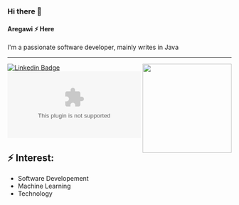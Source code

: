 ### Hi there 👋

#### Aregawi ⚡ Here

I'm a passionate software developer, mainly writes in Java


<hr/>
<img align='right' src='https://media.giphy.com/media/bcKmIWkUMCjVm/giphy.gif' width='200"'>

[![Linkedin Badge](https://img.shields.io/badge/-aregawihalefom-blue?style=flat-square&logo=Linkedin&logoColor=white&link=https://www.linkedin.com/in/aregawi-halefom/)](https://www.linkedin.com/in/aregawi-halefom/)
[![Website Badge](https://img.shields.io/badge/-aregawohalefom.com?style=flat-square&logo=HTML5&logoColor=white&link=https://aregawihalefom.com/)](https://aregawihalefom.com/)
## ⚡ Interest:
- Software Developement
- Machine Learning
- Technology


<!--
**aregawihalefom/aregawihalefom** is a ✨ _special_ ✨ repository because its `README.md` (this file) appears on your GitHub profile.

Here are some ideas to get you started:

- 🔭 I’m currently working on ...
- 🌱 I’m currently learning ...
- 👯 I’m looking to collaborate on ...
- 🤔 I’m looking for help with ...
- 💬 Ask me about ...
- 📫 How to reach me: ...
- 😄 Pronouns: ...
- ⚡ Fun fact: ...
-->
